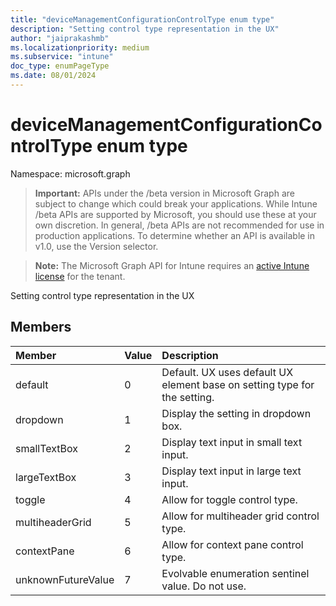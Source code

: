 ```yaml
---
title: "deviceManagementConfigurationControlType enum type"
description: "Setting control type representation in the UX"
author: "jaiprakashmb"
ms.localizationpriority: medium
ms.subservice: "intune"
doc_type: enumPageType
ms.date: 08/01/2024
---
```


# deviceManagementConfigurationControlType enum type

Namespace: microsoft.graph

> **Important:** APIs under the /beta version in Microsoft Graph are subject to change which could break your applications. While Intune /beta APIs are supported by Microsoft, you should use these at your own discretion. In general, /beta APIs are not recommended for use in production applications. To determine whether an API is available in v1.0, use the Version selector.

> **Note:** The Microsoft Graph API for Intune requires an [active Intune license](https://go.microsoft.com/fwlink/?linkid=839381) for the tenant.

Setting control type representation in the UX

## Members
|Member|Value|Description|
|:---|:---|:---|
|default|0|Default. UX uses default UX element base on setting type for the setting.|
|dropdown|1|Display the setting in dropdown box.|
|smallTextBox|2|Display text input in small text input.|
|largeTextBox|3|Display text input in large text input.|
|toggle|4|Allow for toggle control type.|
|multiheaderGrid|5|Allow for multiheader grid control type.|
|contextPane|6|Allow for context pane control type.|
|unknownFutureValue|7|Evolvable enumeration sentinel value. Do not use.|